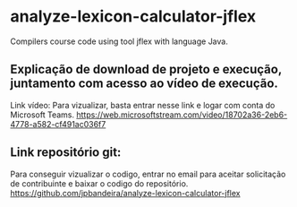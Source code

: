 # analyze-lexicon-calculator-jflex
Compilers course code using tool jflex with language Java.

## Explicação de download de projeto e execução, juntamento com acesso ao vídeo de execução.
Link vídeo: Para vizualizar, basta entrar nesse link e logar com conta do Microsoft Teams. https://web.microsoftstream.com/video/18702a36-2eb6-4778-a582-cf491ac036f7

## Link repositório git: 
Para conseguir vizualizar o codigo, entrar no email para aceitar solicitação de contribuinte e baixar o codigo do repositório. https://github.com/jpbandeira/analyze-lexicon-calculator-jflex

